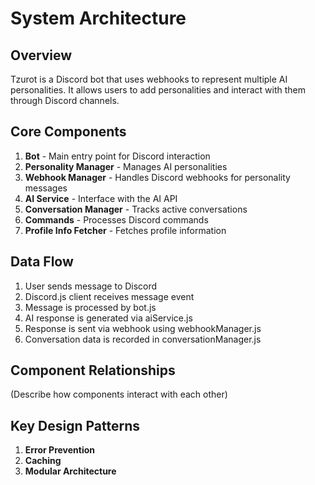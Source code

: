 # System Architecture

## Overview

Tzurot is a Discord bot that uses webhooks to represent multiple AI personalities. It allows users to add personalities and interact with them through Discord channels.

## Core Components

1. **Bot** - Main entry point for Discord interaction
2. **Personality Manager** - Manages AI personalities
3. **Webhook Manager** - Handles Discord webhooks for personality messages
4. **AI Service** - Interface with the AI API
5. **Conversation Manager** - Tracks active conversations
6. **Commands** - Processes Discord commands
7. **Profile Info Fetcher** - Fetches profile information

## Data Flow

1. User sends message to Discord
2. Discord.js client receives message event
3. Message is processed by bot.js
4. AI response is generated via aiService.js
5. Response is sent via webhook using webhookManager.js
6. Conversation data is recorded in conversationManager.js

## Component Relationships

(Describe how components interact with each other)

## Key Design Patterns

1. **Error Prevention**
2. **Caching**
3. **Modular Architecture**
